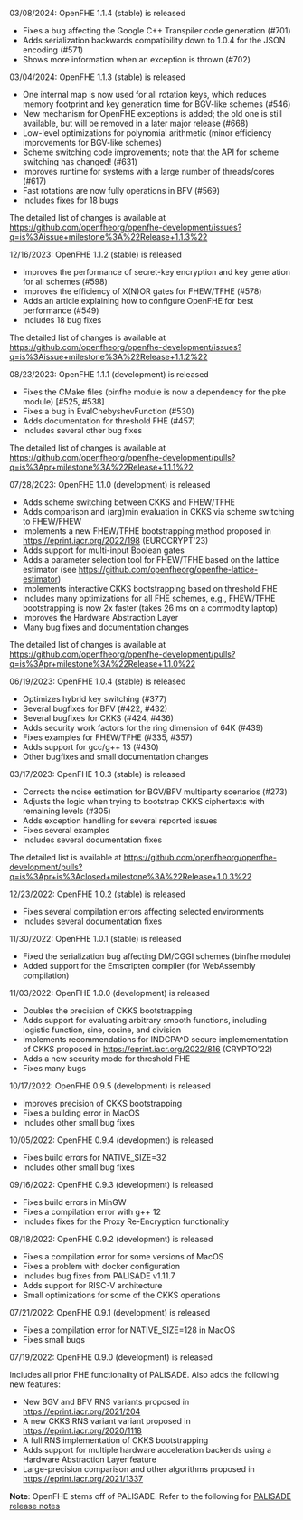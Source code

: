 03/08/2024: OpenFHE 1.1.4 (stable) is released

* Fixes a bug affecting the Google C++ Transpiler code generation (#701)
* Adds serialization backwards compatibility down to 1.0.4 for the JSON encoding (#571)
* Shows more information when an exception is thrown (#702) 

03/04/2024: OpenFHE 1.1.3 (stable) is released

* One internal map is now used for all rotation keys, which reduces memory footprint and key generation time for BGV-like schemes (#546)
* New mechanism for OpenFHE exceptions is added; the old one is still available, but will be removed in a later major release (#668)
* Low-level optimizations for polynomial arithmetic (minor efficiency improvements for BGV-like schemes)
* Scheme switching code improvements; note that the API for scheme switching has changed! (#631)
* Improves runtime for systems with a large number of threads/cores (#617)
* Fast rotations are now fully operations in BFV (#569)
* Includes fixes for 18 bugs

The detailed list of changes is available at https://github.com/openfheorg/openfhe-development/issues?q=is%3Aissue+milestone%3A%22Release+1.1.3%22

12/16/2023: OpenFHE 1.1.2 (stable) is released

* Improves the performance of secret-key encryption and key generation for all schemes (#598)
* Improves the efficiency of X(N)OR gates for FHEW/TFHE (#578)
* Adds an article explaining how to configure OpenFHE for best performance (#549)
* Includes 18 bug fixes

The detailed list of changes is available at https://github.com/openfheorg/openfhe-development/issues?q=is%3Aissue+milestone%3A%22Release+1.1.2%22

08/23/2023: OpenFHE 1.1.1 (development) is released

* Fixes the CMake files (binfhe module is now a dependency for the pke module) [#525, #538]
* Fixes a bug in EvalChebyshevFunction (#530)
* Adds documentation for threshold FHE (#457)
* Includes several other bug fixes

The detailed list of changes is available at https://github.com/openfheorg/openfhe-development/pulls?q=is%3Apr+milestone%3A%22Release+1.1.1%22

07/28/2023: OpenFHE 1.1.0 (development) is released

* Adds scheme switching between CKKS and FHEW/TFHE
* Adds comparison and (arg)min evaluation in CKKS via scheme switching to FHEW/FHEW
* Implements a new FHEW/TFHE bootstrapping method proposed in https://eprint.iacr.org/2022/198 (EUROCRYPT'23)
* Adds support for multi-input Boolean gates
* Adds a parameter selection tool for FHEW/TFHE based on the lattice estimator (see https://github.com/openfheorg/openfhe-lattice-estimator)
* Implements interactive CKKS bootstrapping based on threshold FHE
* Includes many optimizations for all FHE schemes, e.g., FHEW/TFHE bootstrapping is now 2x faster (takes 26 ms on a commodity laptop)
* Improves the Hardware Abstraction Layer
* Many bug fixes and documentation changes

The detailed list of changes is available at https://github.com/openfheorg/openfhe-development/pulls?q=is%3Apr+milestone%3A%22Release+1.1.0%22

06/19/2023: OpenFHE 1.0.4 (stable) is released

* Optimizes hybrid key switching (#377)
* Several bugfixes for BFV (#422, #432)
* Several bugfixes for CKKS (#424, #436)
* Adds security work factors for the ring dimension of 64K (#439)
* Fixes examples for FHEW/TFHE (#335, #357)
* Adds support for gcc/g++ 13 (#430)
* Other bugfixes and small documentation changes

03/17/2023: OpenFHE 1.0.3 (stable) is released

* Corrects the noise estimation for BGV/BFV multiparty scenarios (#273)
* Adjusts the logic when trying to bootstrap CKKS ciphertexts with remaining levels (#305)
* Adds exception handling for several reported issues
* Fixes several examples
* Includes several documentation fixes

The detailed list is available at https://github.com/openfheorg/openfhe-development/pulls?q=is%3Apr+is%3Aclosed+milestone%3A%22Release+1.0.3%22

12/23/2022: OpenFHE 1.0.2 (stable) is released

* Fixes several compilation errors affecting selected environments
* Includes several documentation fixes

11/30/2022: OpenFHE 1.0.1 (stable) is released

* Fixed the serialization bug affecting DM/CGGI schemes (binfhe module)
* Added support for the Emscripten compiler (for WebAssembly compilation)

11/03/2022: OpenFHE 1.0.0 (development) is released

* Doubles the precision of CKKS bootstrapping
* Adds support for evaluating arbitrary smooth functions, including logistic function, sine, cosine, and division
* Implements recommendations for INDCPA^D secure implemementation of CKKS proposed in https://eprint.iacr.org/2022/816 (CRYPTO'22)
* Adds a new security mode for threshold FHE
* Fixes many bugs

10/17/2022: OpenFHE 0.9.5 (development) is released

* Improves precision of CKKS bootstrapping
* Fixes a building error in MacOS
* Includes other small bug fixes

10/05/2022: OpenFHE 0.9.4 (development) is released

* Fixes build errors for NATIVE_SIZE=32
* Includes other small bug fixes

09/16/2022: OpenFHE 0.9.3 (development) is released

* Fixes build errors in MinGW
* Fixes a compilation error with g++ 12
* Includes fixes for the Proxy Re-Encryption functionality

08/18/2022: OpenFHE 0.9.2 (development) is released

* Fixes a compilation error for some versions of MacOS
* Fixes a problem with docker configuration
* Includes bug fixes from PALISADE v1.11.7
* Adds support for RISC-V architecture
* Small optimizations for some of the CKKS operations

07/21/2022: OpenFHE 0.9.1 (development) is released

* Fixes a compilation error for NATIVE_SIZE=128 in MacOS
* Fixes small bugs

07/19/2022: OpenFHE 0.9.0 (development) is released

Includes all prior FHE functionality of PALISADE. Also adds the following new features:
* New BGV and BFV RNS variants proposed in https://eprint.iacr.org/2021/204
* A new CKKS RNS variant variant proposed in https://eprint.iacr.org/2020/1118
* A full RNS implementation of CKKS bootstrapping
* Adds support for multiple hardware acceleration backends using a Hardware Abstraction Layer feature
* Large-precision comparison and other algorithms proposed in https://eprint.iacr.org/2021/1337

**Note**: OpenFHE stems off of PALISADE. Refer to the following for [PALISADE release notes](https://gitlab.com/palisade/palisade-development/-/blob/master/Release_Notes.md)
